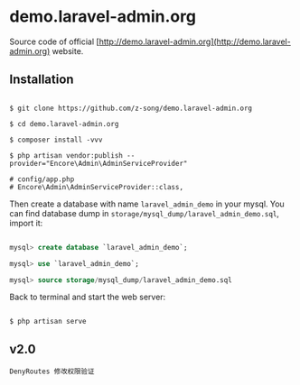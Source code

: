 demo.laravel-admin.org
=================

Source code of official [http://demo.laravel-admin.org](http://demo.laravel-admin.org) website.

## Installation

```shell

$ git clone https://github.com/z-song/demo.laravel-admin.org

$ cd demo.laravel-admin.org

$ composer install -vvv

$ php artisan vendor:publish --provider="Encore\Admin\AdminServiceProvider"

# config/app.php
# Encore\Admin\AdminServiceProvider::class,

```

Then create a database with name `laravel_admin_demo` in your mysql. You can find database dump in `storage/mysql_dump/laravel_admin_demo.sql`,  import it:
```sql

mysql> create database `laravel_admin_demo`;

mysql> use `laravel_admin_demo`;

mysql> source storage/mysql_dump/laravel_admin_demo.sql

```

Back to terminal and start the web server:

```shell

$ php artisan serve

```



## v2.0
```
DenyRoutes 修改权限验证



```

